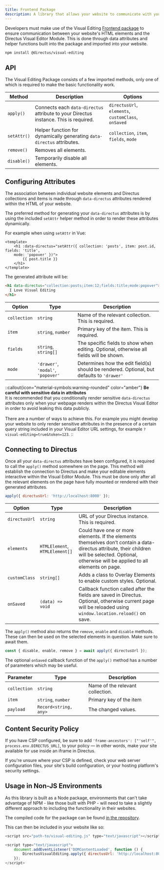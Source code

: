 ```yaml
---
title: Frontend Package
description: A library that allows your website to communicate with your Directus project and enables Visual Editing.
---
```


Developers must make use of the Visual Editing [Frontend package](https://www.npmjs.com/package/@directus/visual-editing) to ensure communication between your website's HTML elements and the Directus Visual Editor Module. This is done through data attributes and helper functions built into the package and imported into your website.

```bash
npm install @directus/visual-editing
```

## API

The Visual Editing Package consists of a few imported methods, only one of which is required to make the basic functionality work.

| Method             | Description                                                                          | Options |
| ------------------ | -------------------------------------------------------------------------------------| ------- |
| `apply()`          | Connects each `data-directus` attribute to your Directus instance. This is required. | `directusUrl`, `elements`, `customClass`, `onSaved` |
| `setAttr()`        | Helper function for dynamically generating `data-directus` attributes.               | `collection`, `item`, `fields`, `mode`              |
| `remove()`         | Removes all elements.                                                                | |
| `disable()`        | Temporarily disable all elements.                                                    | |


## Configuring Attributes

The association between individual website elements and Directus collections and items is made through `data-directus` attributes rendered within the HTML of your website.

The preferred method for generating your `data-directus` attributes is by using the included `setAttr` helper method in order to render these attributes dynamically.

For example when using `setAttr` in Vue:

```vue
<template>
    <h1 :data-directus="setAttr({ collection: 'posts', item: post.id, fields: 'title',
    mode: 'popover' })">
        {{ post.title }}
    </h1>
</template>
```

The generated attribute will be:

```html
<h1 data-directus="collection:posts;item:12;fields:title;mode:popover">
  I Love Visual Editing
</h1>
```

| Option | Type | Description |
| ------ | ---- | ----------- |
| `collection`  | `string`                           | Name of the relevant collection. This is required. |
| `item`        | `string`, `number`                 | Primary key of the item. This is required. |
| `fields`      | `string`, `string[]`               | The specific fields to show when editing. Optional, otherwise all fields will be shown. |
| `mode`        | `'drawer'`, `'modal'`, `'popover'` | Determines how the edit field(s) should be rendered. Optional, but defaults to `'drawer'` |

::callout{icon="material-symbols:warning-rounded" color="amber"}
**Be careful with sensitive data in attributes**  
It is recommended that you conditionally render sensitive `data-directus` attributes only when your webpage renders within the Directus Visual Editor in order to avoid leaking this data publicly. <br><br> There are a number of ways to achieve this. For example you might develop your website to only render sensitive attributes in the presence of a certain query string included in your Visual Editor URL settings, for example `?visual-editing=true&token=123`.
::

## Connecting to Directus

Once all your `data-directus` attributes have been configured, it is required to call the `apply()` method somewhere on the page. This method will establish the connection to Directus and make your editable elements interactive within the Visual Editor Module. This must be done only after all the relevant elements on the page have fully mounted or rendered with their generated attributes.

```js
apply({ directusUrl: 'http://localhost:8000' });
```

| Option | Type | Description |
| ------ | ---- | ----------- |
| `directusUrl` | `string`                           | URL of your Directus instance. This is required. |
| `elements`    | `HTMLElement`, `HTMLElement[]`     | Could have one or more elements. If the elements themselves don’t contain a data-directus attribute, their children will be selected. Optional, otherwise will be applied to all elements on page. |
| `customClass` | `string[]`                         | Adds a class to Overlay Elements to enable custom styles. Optional.|
| `onSaved`     | `(data) => void`                   | Callback function called after the fields are saved in Directus. Optional, otherwise current page will be reloaded using `window.location.reload()` on save. |

The `apply()` method also returns the `remove`, `enable` and `disable` methods. These can then be used on the selected elements in question. Make sure to await them.

```js
const { disable, enable, remove } = await apply({ directusUrl });
```

The optional `onSaved` callback function of the `apply()` method has a number of parameters which may be useful.

| Parameter | Type | Description |
| --------- | ---- | ----------- |
| `collection` | `string`              | Name of the relevant collection. |
| `item` | `string`, `number` | Primary key of the item |
| `payload` | `Record<string, any>` | The changed values. |

## Content Security Policy

If you have CSP configured, be sure to add `'frame-ancestors': ["'self'", process.env.DIRECTUS_URL]`, to your policy — in other words, make your site available for use inside an iframe in Directus.

If you're unsure where your CSP is defined, check your web server configuration files, your site's build configuration, or your hosting platform's security settings.

## Usage in Non-JS Environments

As this library is built as a Node package, environments that can't take advantage of NPM - like those built with PHP - will need to take a slightly different approach to including the functionality in their websites.

The compiled code for the package can be found [in the repository](https://github.com/directus/visual-editing/blob/c634a3fe4f9dde298d3ae13d3e7680b59c61ef99/dist/visual-editing.js). 

This can then be included in your website like so:

```js
<script src="path-to/visual-editing.js" type="text/javascript"></script>
```

```js
<script type="text/javascript">
	document.addEventListener('DOMContentLoaded', function () {
		DirectusVisualEditing.apply({ directusUrl: 'http://localhost:8000' });
	});
</script>
```
